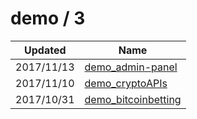 
  # demo / 3

  | Updated    | Name                                                                  |
| ---------- | --------------------------------------------------------------------- |
| 2017/11/13 | [demo_admin-panel](https://github.com/marcpre/demo_admin-panel)       |
| 2017/11/10 | [demo_cryptoAPIs](https://github.com/marcpre/demo_cryptoAPIs)         |
| 2017/10/31 | [demo_bitcoinbetting](https://github.com/marcpre/demo_bitcoinbetting) |
  